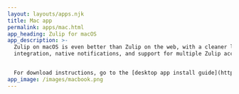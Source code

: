 ```yaml
---
layout: layouts/apps.njk
title: Mac app
permalink: apps/mac.html
app_heading: Zulip for macOS
app_description: >-
  Zulip on macOS is even better than Zulip on the web, with a cleaner look, tray
  integration, native notifications, and support for multiple Zulip accounts.


  For download instructions, go to the [desktop app install guide](https://zulip.com/help/desktop-app-install-guide).
app_image: /images/macbook.png
---
```

